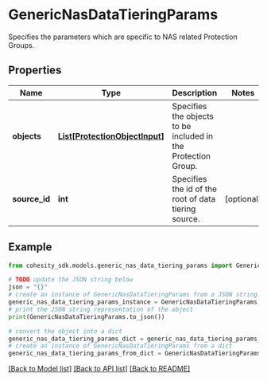 # GenericNasDataTieringParams

Specifies the parameters which are specific to NAS related Protection Groups.

## Properties

Name | Type | Description | Notes
------------ | ------------- | ------------- | -------------
**objects** | [**List[ProtectionObjectInput]**](ProtectionObjectInput.md) | Specifies the objects to be included in the Protection Group. | 
**source_id** | **int** | Specifies the id of the root of data tiering source. | [optional] 

## Example

```python
from cohesity_sdk.models.generic_nas_data_tiering_params import GenericNasDataTieringParams

# TODO update the JSON string below
json = "{}"
# create an instance of GenericNasDataTieringParams from a JSON string
generic_nas_data_tiering_params_instance = GenericNasDataTieringParams.from_json(json)
# print the JSON string representation of the object
print(GenericNasDataTieringParams.to_json())

# convert the object into a dict
generic_nas_data_tiering_params_dict = generic_nas_data_tiering_params_instance.to_dict()
# create an instance of GenericNasDataTieringParams from a dict
generic_nas_data_tiering_params_from_dict = GenericNasDataTieringParams.from_dict(generic_nas_data_tiering_params_dict)
```
[[Back to Model list]](../README.md#documentation-for-models) [[Back to API list]](../README.md#documentation-for-api-endpoints) [[Back to README]](../README.md)


